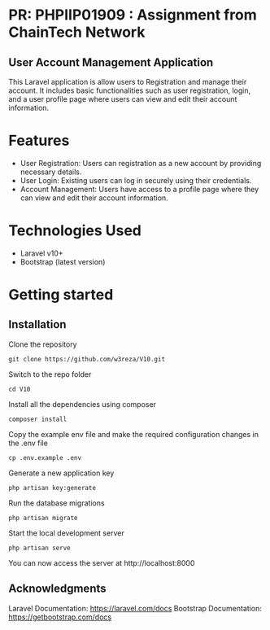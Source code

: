 # PR: PHPIIP01909 : Assignment from ChainTech Network

## User Account Management Application
This Laravel application is allow users to Registration and manage their account. It includes basic functionalities such as user registration, login, and a user profile page where users can view and edit their account information.

# Features
- User Registration: Users can registration as a new account by providing necessary details.
-  User Login: Existing users can log in securely using their credentials.
-  Account Management: Users have access to a profile page where they can view and edit their account information.

# Technologies Used
- Laravel v10+
- Bootstrap (latest version)

# Getting started

## Installation

Clone the repository

    git clone https://github.com/w3reza/V10.git

Switch to the repo folder

    cd V10

Install all the dependencies using composer

    composer install

Copy the example env file and make the required configuration changes in the .env file

    cp .env.example .env

Generate a new application key

    php artisan key:generate


Run the database migrations 

    php artisan migrate

Start the local development server

    php artisan serve

You can now access the server at http://localhost:8000

## Acknowledgments
Laravel Documentation: https://laravel.com/docs
 Bootstrap Documentation: https://getbootstrap.com/docs
